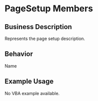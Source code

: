 # PageSetup Members

## Business Description
Represents the page setup description.

## Behavior
Name

## Example Usage
No VBA example available.